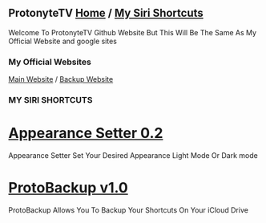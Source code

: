 ## ProtonyteTV [Home](https://protonytetv.github.io/sub2protonytetv/) / [My Siri Shortcuts]()

Welcome To ProtonyteTV Github Website But This Will Be The Same As My Official Website and google sites

### My Official Websites
[Main Website](http://protonytetv.weebly.com/) / [Backup Website](https://sites.google.com/view/protonytetv)

### MY SIRI SHORTCUTS
# [Appearance Setter 0.2](https://www.google.com/url?q=https%3A%2F%2Fwww.icloud.com%2Fshortcuts%2Fb40169875857440c9d3c1926d13828e0%3Ffbclid%3DIwAR394JNJloH2cLqqLKeVzT8HKYc4hhxEfRNHExvnwwB0AjCvIJrySI3YmRQ&sa=D&sntz=1&usg=AFQjCNG9YpzN6dBIKzWThvkX-qUTdRyEYw)
Appearance Setter
Set Your Desired Appearance Light Mode Or Dark mode

# [ProtoBackup v1.0](https://www.google.com/url?q=https%3A%2F%2Fwww.icloud.com%2Fshortcuts%2Fde8f5f13da174033acd122be32131f27%3Ffbclid%3DIwAR1F0_EZY1ts8UVRMP4-h4qpfUTH-wGnqbQC6nsd9Z4q3j08Z76VxvEO-oQ&sa=D&sntz=1&usg=AFQjCNGjUKpJDXDKDFOXhDCITNxS9aEeKg)
ProtoBackup
Allows You To Backup Your Shortcuts On Your iCloud Drive

